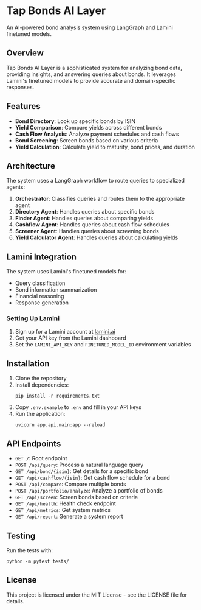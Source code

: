 # Tap Bonds AI Layer

An AI-powered bond analysis system using LangGraph and Lamini finetuned models.

## Overview

Tap Bonds AI Layer is a sophisticated system for analyzing bond data, providing insights, and answering queries about bonds. It leverages Lamini's finetuned models to provide accurate and domain-specific responses.

## Features

- **Bond Directory**: Look up specific bonds by ISIN
- **Yield Comparison**: Compare yields across different bonds
- **Cash Flow Analysis**: Analyze payment schedules and cash flows
- **Bond Screening**: Screen bonds based on various criteria
- **Yield Calculation**: Calculate yield to maturity, bond prices, and duration

## Architecture

The system uses a LangGraph workflow to route queries to specialized agents:

1. **Orchestrator**: Classifies queries and routes them to the appropriate agent
2. **Directory Agent**: Handles queries about specific bonds
3. **Finder Agent**: Handles queries about comparing yields
4. **Cashflow Agent**: Handles queries about cash flow schedules
5. **Screener Agent**: Handles queries about screening bonds
6. **Yield Calculator Agent**: Handles queries about calculating yields

## Lamini Integration

The system uses Lamini's finetuned models for:

- Query classification
- Bond information summarization
- Financial reasoning
- Response generation

### Setting Up Lamini

1. Sign up for a Lamini account at [lamini.ai](https://lamini.ai)
2. Get your API key from the Lamini dashboard
3. Set the `LAMINI_API_KEY` and `FINETUNED_MODEL_ID` environment variables

## Installation

1. Clone the repository
2. Install dependencies:
   ```
   pip install -r requirements.txt
   ```
3. Copy `.env.example` to `.env` and fill in your API keys
4. Run the application:
   ```
   uvicorn app.api.main:app --reload
   ```

## API Endpoints

- `GET /`: Root endpoint
- `POST /api/query`: Process a natural language query
- `GET /api/bond/{isin}`: Get details for a specific bond
- `GET /api/cashflow/{isin}`: Get cash flow schedule for a bond
- `POST /api/compare`: Compare multiple bonds
- `POST /api/portfolio/analyze`: Analyze a portfolio of bonds
- `GET /api/screen`: Screen bonds based on criteria
- `GET /api/health`: Health check endpoint
- `GET /api/metrics`: Get system metrics
- `GET /api/report`: Generate a system report

## Testing

Run the tests with:

```
python -m pytest tests/
```

## License

This project is licensed under the MIT License - see the LICENSE file for details.
